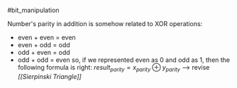 #bit_manipulation 

Number's parity in addition is somehow related to XOR operations:
- even + even = even
- even + odd = odd
- odd + even = odd
- odd + odd = even
so, if we represented even as 0 and odd as 1, then the following formula is right: $result_{parity} = x_{parity}  ⊕ y_{parity}$
--> revise _[[Sierpinski Triangle]]_  
